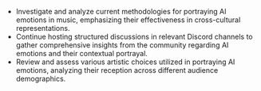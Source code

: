 - Investigate and analyze current methodologies for portraying AI emotions in music, emphasizing their effectiveness in cross-cultural representations.
- Continue hosting structured discussions in relevant Discord channels to gather comprehensive insights from the community regarding AI emotions and their contextual portrayal.
- Review and assess various artistic choices utilized in portraying AI emotions, analyzing their reception across different audience demographics.